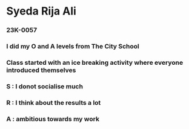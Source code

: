 # Syeda Rija Ali
### 23K-0057
### I did my O and A levels from The City School 
### Class started with an ice breaking activity where everyone introduced themselves 
### S : I donot socialise much
### R : I think about the results a lot 
### A : ambitious towards my work 
